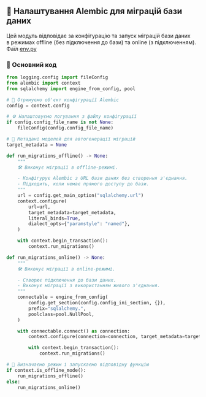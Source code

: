 ## 📘 Налаштування Alembic для міграцій бази даних

Цей модуль відповідає за конфігурацію та запуск міграцій бази даних  
в режимах offline (без підключення до бази) та online (з підключенням).
Фаїл [env.py](..%2F..%2Fbackend_api%2Fapp%2Fmigrations%2Fenv.py)

### 🔧 Основний код

```python
from logging.config import fileConfig
from alembic import context
from sqlalchemy import engine_from_config, pool

# 📁 Отримуємо об'єкт конфігурації Alembic
config = context.config

# ⚙️ Налаштовуємо логування з файлу конфігурації
if config.config_file_name is not None:
    fileConfig(config.config_file_name)

# 🧩 Метадані моделей для автогенерації міграцій
target_metadata = None

def run_migrations_offline() -> None:
    """
    🛠 Виконує міграції в offline-режимі.

    - Конфігурує Alembic з URL бази даних без створення з'єднання.
    - Підходить, коли немає прямого доступу до бази.
    """
    url = config.get_main_option("sqlalchemy.url")
    context.configure(
        url=url,
        target_metadata=target_metadata,
        literal_binds=True,
        dialect_opts={"paramstyle": "named"},
    )

    with context.begin_transaction():
        context.run_migrations()

def run_migrations_online() -> None:
    """
    🛠 Виконує міграції в online-режимі.

    - Створює підключення до бази даних.
    - Виконує міграції з використанням живого з'єднання.
    """
    connectable = engine_from_config(
        config.get_section(config.config_ini_section, {}),
        prefix="sqlalchemy.",
        poolclass=pool.NullPool,
    )

    with connectable.connect() as connection:
        context.configure(connection=connection, target_metadata=target_metadata)

        with context.begin_transaction():
            context.run_migrations()

# 🚦 Визначаємо режим і запускаємо відповідну функцію
if context.is_offline_mode():
    run_migrations_offline()
else:
    run_migrations_online()
